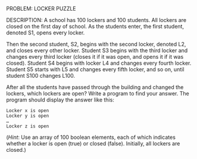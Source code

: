 ﻿PROBLEM: 
LOCKER PUZZLE 

DESCRIPTION: 
A school has 100 lockers and 100 students. 
All lockers are closed on the first day of school. 
As the students enter, the first student, denoted S1, opens every locker. 

Then the second student, S2, begins with the second locker, denoted L2, and closes every other locker. 
Student S3 begins with the third locker and changes every third locker 
(closes it if it was open, and opens it if it was closed). 
Student S4 begins with locker L4 and changes every fourth locker. 
Student S5 starts with L5 and changes every fifth locker, and so on, until student S100 changes L100.

After all the students have passed through the building and changed the lockers, 
which lockers are open? Write a program to find your answer. 
The program should display the answer like this: 

```
Locker x is open
Locker y is open
…
Locker z is open
```

(*Hint*: Use an array of 100 boolean elements, each of which indicates 
whether a locker is open (true) or closed (false). Initially, all lockers are closed.)

